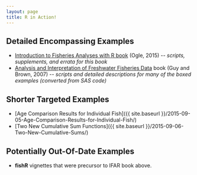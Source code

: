 ```yaml
---
layout: page
title: R in Action!
---
```


## Detailed Encompassing Examples
* [Introduction to Fisheries Analyses with R book]({{site.url}}/IFAR/) (Ogle, 2015) -- *scripts, supplements, and errata for this book*
* [Analysis and Interpretation of Freshwater Fisheries Data]({{site.url}}/aiffd2007/) book (Guy and Brown, 2007) -- *scripts and detailed descriptions for many of the boxed examples (converted from SAS code)*

## Shorter Targeted Examples
* [Age Comparison Results for Individual Fish]({{ site.baseurl }}/2015-09-05-Age-Comparison-Results-for-Individual-Fish/)
* [Two New Cumulative Sum Functions]({{ site.baseurl }}/2015-09-06-Two-New-Cumulative-Sums/)

## Potentially Out-Of-Date Examples
* **fishR** vignettes that were precursor to IFAR book above.
